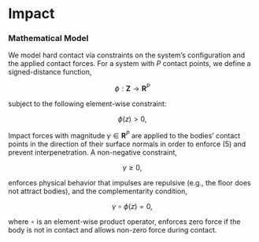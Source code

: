 # Impact

### Mathematical Model
We model hard contact via constraints on the system’s configuration and the applied contact forces. For a system with $P$ contact points, we define a signed-distance function,

$$\phi : \mathbf{Z} \rightarrow \mathbf{R}^P$$

subject to the following element-wise constraint:

$$ϕ(z) > 0,$$

Impact forces with magnitude $\gamma \in \mathbf{R}^P$ are applied to the bodies’ contact points in the direction of their surface normals in order to enforce (5) and prevent interpenetration. A non-negative constraint,

$$\gamma \geq 0,$$

enforces physical behavior that impulses are repulsive (e.g., the floor does not attract bodies), and the complementarity condition,

$$\gamma \circ \phi(z) = 0,$$

where $\circ$ is an element-wise product operator, enforces zero force if the body is not in contact and allows non-zero force during contact.
